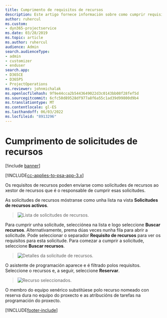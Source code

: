 ```yaml
---
title: Cumprimento de requisitos de recursos
description: Este artigo fornece información sobre como cumprir requisitos de recursos.
author: ruhercul
ms.custom:
- dyn365-projectservice
ms.date: 03/28/2019
ms.topic: article
ms.author: ruhercul
audience: Admin
search.audienceType:
- admin
- customizer
- enduser
search.app:
- D365CE
- D365PS
- ProjectOperations
ms.reviewer: johnmichalak
ms.openlocfilehash: 9f9e44cca2b5443649022d3c0143bb08f28fef5d
ms.sourcegitcommit: 6cfc50d89528df977a8f6a55c1ad39d99800d9b4
ms.translationtype: MT
ms.contentlocale: gl-ES
ms.lasthandoff: 06/03/2022
ms.locfileid: "8913296"
---
```

# <a name="fulfilling-resource-requests"></a>Cumprimento de solicitudes de recursos

[!include [banner](../includes/psa-now-project-operations.md)]

[!INCLUDE[cc-applies-to-psa-app-3.x](../includes/cc-applies-to-psa-app-3x.md)]

Os requisitos de recursos poden enviarse como solicitudes de recursos ao xestor de recursos que é o responsable de cumprir esas solicitudes.

As solicitudes de recursos móstranse como unha lista na vista **Solicitudes de recursos activos**.

> ![Lista de solicitudes de recursos.](media/Resource-Management-image59.png)

Para cumprir unha solicitude, selecciónea na lista e logo seleccione **Buscar recursos**. Alternativamente, prema dúas veces nunha fila para abrir a solicitude. Pode seleccionar o separador **Requisito de recursos** para ver os requisitos para esta solicitude. Para comezar a cumprir a solicitude, seleccione **Buscar recursos**.

> ![Detalles da solicitude de recursos.](media/Resource-Management-image60.png)

O asistente de programación aparece e é filtrado polos requisitos. Seleccione o recursos e, a seguir, seleccione **Reservar**.

> ![Recurso seleccionados.](media/Resource-Management-image61.png)

O membro do equipo xenérico substitúese polo recurso nomeado con reserva dura no equipo do proxecto e as atribucións de tarefas na programación do proxecto.


[!INCLUDE[footer-include](../includes/footer-banner.md)]

